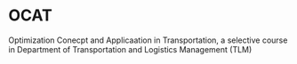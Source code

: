 # OCAT
Optimization Conecpt and Applicaation in Transportation, a selective course in Department of Transportation and Logistics Management (TLM)
